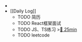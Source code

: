 -
- [[Daily Log]]
	- TODO 简历
	- TODO React框架面试
	- TODO JS、TS练习 >[🍅 25min](#agenda-pomo://?t=f-1691464423451-1500)
	- TODO leetcode
